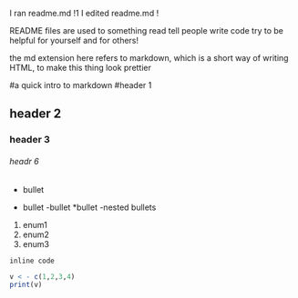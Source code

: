 I ran readme.md !1
I edited readme.md !

README files are used to something read tell people write code 
try to be helpful for yourself and for others! 

the md extension here refers to markdown, which is a short way of writing HTML, to make this 
thing look prettier

#a quick intro to markdown
#header 1 
## header 2 
### header 3 
###### headr 6 

- bullet 
* bullet 
    -bullet 
    *bullet 
    -nested bullets 
1. enum1 
2. enum2 
1. enum3 

`inline code` 

```r
v < - c(1,2,3,4)
print(v)
```
